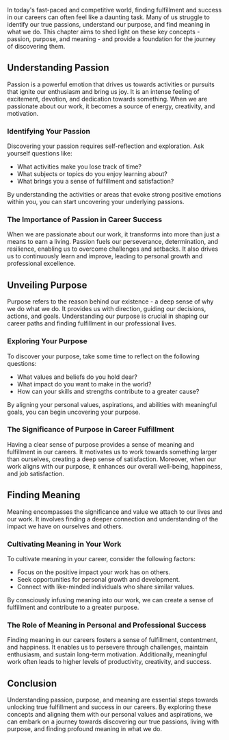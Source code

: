 
In today's fast-paced and competitive world, finding fulfillment and success in our careers can often feel like a daunting task. Many of us struggle to identify our true passions, understand our purpose, and find meaning in what we do. This chapter aims to shed light on these key concepts - passion, purpose, and meaning - and provide a foundation for the journey of discovering them.

## Understanding Passion

Passion is a powerful emotion that drives us towards activities or pursuits that ignite our enthusiasm and bring us joy. It is an intense feeling of excitement, devotion, and dedication towards something. When we are passionate about our work, it becomes a source of energy, creativity, and motivation.

### Identifying Your Passion

Discovering your passion requires self-reflection and exploration. Ask yourself questions like:

- What activities make you lose track of time?
- What subjects or topics do you enjoy learning about?
- What brings you a sense of fulfillment and satisfaction?

By understanding the activities or areas that evoke strong positive emotions within you, you can start uncovering your underlying passions.

### The Importance of Passion in Career Success

When we are passionate about our work, it transforms into more than just a means to earn a living. Passion fuels our perseverance, determination, and resilience, enabling us to overcome challenges and setbacks. It also drives us to continuously learn and improve, leading to personal growth and professional excellence.

## Unveiling Purpose

Purpose refers to the reason behind our existence - a deep sense of why we do what we do. It provides us with direction, guiding our decisions, actions, and goals. Understanding our purpose is crucial in shaping our career paths and finding fulfillment in our professional lives.

### Exploring Your Purpose

To discover your purpose, take some time to reflect on the following questions:

- What values and beliefs do you hold dear?
- What impact do you want to make in the world?
- How can your skills and strengths contribute to a greater cause?

By aligning your personal values, aspirations, and abilities with meaningful goals, you can begin uncovering your purpose.

### The Significance of Purpose in Career Fulfillment

Having a clear sense of purpose provides a sense of meaning and fulfillment in our careers. It motivates us to work towards something larger than ourselves, creating a deep sense of satisfaction. Moreover, when our work aligns with our purpose, it enhances our overall well-being, happiness, and job satisfaction.

## Finding Meaning

Meaning encompasses the significance and value we attach to our lives and our work. It involves finding a deeper connection and understanding of the impact we have on ourselves and others.

### Cultivating Meaning in Your Work

To cultivate meaning in your career, consider the following factors:

- Focus on the positive impact your work has on others.
- Seek opportunities for personal growth and development.
- Connect with like-minded individuals who share similar values.

By consciously infusing meaning into our work, we can create a sense of fulfillment and contribute to a greater purpose.

### The Role of Meaning in Personal and Professional Success

Finding meaning in our careers fosters a sense of fulfillment, contentment, and happiness. It enables us to persevere through challenges, maintain enthusiasm, and sustain long-term motivation. Additionally, meaningful work often leads to higher levels of productivity, creativity, and success.

## Conclusion

Understanding passion, purpose, and meaning are essential steps towards unlocking true fulfillment and success in our careers. By exploring these concepts and aligning them with our personal values and aspirations, we can embark on a journey towards discovering our true passions, living with purpose, and finding profound meaning in what we do.
